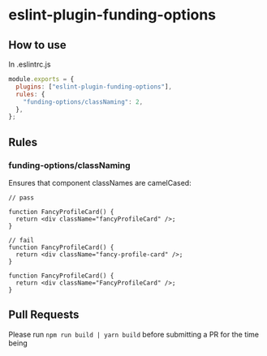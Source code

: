 # eslint-plugin-funding-options

## How to use

In .eslintrc.js

```js
module.exports = {
  plugins: ["eslint-plugin-funding-options"],
  rules: {
    "funding-options/classNaming": 2,
  },
};
```

## Rules

### funding-options/classNaming

Ensures that component classNames are camelCased:

```tsx
// pass

function FancyProfileCard() {
  return <div className="fancyProfileCard" />;
}

// fail
function FancyProfileCard() {
  return <div className="fancy-profile-card" />;
}

function FancyProfileCard() {
  return <div className="FancyProfileCard" />;
}
```

## Pull Requests

Please run `npm run build | yarn build` before submitting a PR for the time being
